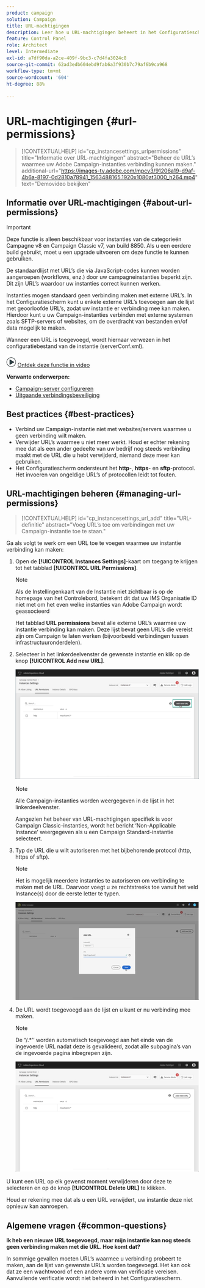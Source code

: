 ```yaml
---
product: campaign
solution: Campaign
title: URL-machtigingen
description: Leer hoe u URL-machtigingen beheert in het Configuratiescherm
feature: Control Panel
role: Architect
level: Intermediate
exl-id: a7df90da-a2ce-409f-9bc3-c7d4fa3024c8
source-git-commit: 62ad3edb604ebd9fab6a3f930b7c79af6b9ca968
workflow-type: tm+mt
source-wordcount: '604'
ht-degree: 88%

---
```


# URL-machtigingen {#url-permissions}

>[!CONTEXTUALHELP]
>id="cp_instancesettings_urlpermissions"
>title="Informatie over URL-machtigingen"
>abstract="Beheer de URL’s waarmee uw Adobe Campaign-instanties verbinding kunnen maken."
>additional-url="https://images-tv.adobe.com/mpcv3/91206a19-d9af-4b6a-8197-0d2810a78941_1563488165.1920x1080at3000_h264.mp4" text="Demovideo bekijken"

## Informatie over URL-machtigingen {#about-url-permissions}

>[!IMPORTANT]
>
>Deze functie is alleen beschikbaar voor instanties van de categorieën Campagne v8 en Campaign Classic v7, van build 8850. Als u een eerdere build gebruikt, moet u een upgrade uitvoeren om deze functie te kunnen gebruiken.

De standaardlijst met URL’s die via JavaScript-codes kunnen worden aangeroepen (workflows, enz.) door uw campagneinstanties beperkt zijn. Dit zijn URL’s waardoor uw instanties correct kunnen werken.

Instanties mogen standaard geen verbinding maken met externe URL’s. In het Configuratiescherm kunt u enkele externe URL’s toevoegen aan de lijst met geoorloofde URL’s, zodat uw instantie er verbinding mee kan maken. Hierdoor kunt u uw Campaign-instanties verbinden met externe systemen zoals SFTP-servers of websites, om de overdracht van bestanden en/of data mogelijk te maken.

Wanneer een URL is toegevoegd, wordt hiernaar verwezen in het configuratiebestand van de instantie (serverConf.xml).

![](assets/do-not-localize/how-to-video.png) [Ontdek deze functie in video](https://experienceleague.adobe.com/docs/campaign-classic-learn/control-panel/instance-settings/adding-url-permissions.html?lang=en#instance-settings)

**Verwante onderwerpen:**

* [Campaign-server configureren](https://docs.campaign.adobe.com/doc/AC/en/INS_Additional_configurations_Configuring_Campaign_server.html)
* [Uitgaande verbindingsbeveiliging](https://experienceleague.adobe.com/docs/campaign-classic/using/installing-campaign-classic/security-privacy/server-configuration.html#outgoing-connection-protection)

## Best practices {#best-practices}

* Verbind uw Campaign-instantie niet met websites/servers waarmee u geen verbinding wilt maken.
* Verwijder URL’s waarmee u niet meer werkt. Houd er echter rekening mee dat als een ander gedeelte van uw bedrijf nog steeds verbinding maakt met de URL die u hebt verwijderd, niemand deze meer kan gebruiken.
* Het Configuratiescherm ondersteunt het **http**-, **https**- en **sftp**-protocol. Het invoeren van ongeldige URL’s of protocollen leidt tot fouten.

## URL-machtigingen beheren {#managing-url-permissions}

>[!CONTEXTUALHELP]
>id="cp_instancesettings_url_add"
>title="URL-definitie"
>abstract="Voeg URL’s toe om verbindingen met uw Campaign-instantie toe te staan."

Ga als volgt te werk om een URL toe te voegen waarmee uw instantie verbinding kan maken:

1. Open de **[!UICONTROL Instances Settings]**-kaart om toegang te krijgen tot het tabblad **[!UICONTROL URL Permissions]**.

   >[!NOTE]
   >
   >Als de Instellingenkaart van de Instantie niet zichtbaar is op de homepage van het Controlebord, betekent dit dat uw IMS Organisatie ID niet met om het even welke instanties van Adobe Campaign wordt geassocieerd
   >
   >Het tabblad <b><span class="uicontrol">URL permissions</span></b> bevat alle externe URL’s waarmee uw instantie verbinding kan maken. Deze lijst bevat geen URL’s die vereist zijn om Campaign te laten werken (bijvoorbeeld verbindingen tussen infrastructuuronderdelen).

1. Selecteer in het linkerdeelvenster de gewenste instantie en klik op de knop **[!UICONTROL Add new URL]**.

   ![](assets/add_url1.png)

   >[!NOTE]
   >
   >Alle Campaign-instanties worden weergegeven in de lijst in het linkerdeelvenster.
   >
   >Aangezien het beheer van URL-machtigingen specifiek is voor Campaign Classic-instanties, wordt het bericht ‘Non-Applicable Instance’ weergegeven als u een Campaign Standard-instantie selecteert.

1. Typ de URL die u wilt autoriseren met het bijbehorende protocol (http, https of sftp).

   >[!NOTE]
   >
   >Het is mogelijk meerdere instanties te autoriseren om verbinding te maken met de URL. Daarvoor voegt u ze rechtstreeks toe vanuit het veld Instance(s) door de eerste letter te typen.

   ![](assets/add_url2.png)

1. De URL wordt toegevoegd aan de lijst en u kunt er nu verbinding mee maken.

   >[!NOTE]
   >
   >De “/.*’’ worden automatisch toegevoegd aan het einde van de ingevoerde URL nadat deze is gevalideerd, zodat alle subpagina’s van de ingevoerde pagina inbegrepen zijn.

   ![](assets/add_url_listnew.png)

U kunt een URL op elk gewenst moment verwijderen door deze te selecteren en op de knop **[!UICONTROL Delete URL]** te klikken.

Houd er rekening mee dat als u een URL verwijdert, uw instantie deze niet opnieuw kan aanroepen.

## Algemene vragen {#common-questions}

**Ik heb een nieuwe URL toegevoegd, maar mijn instantie kan nog steeds geen verbinding maken met die URL. Hoe komt dat?**

In sommige gevallen moeten URL’s waarmee u verbinding probeert te maken, aan de lijst van gewenste URL’s worden toegevoegd. Het kan ook dat ze een wachtwoord of een andere vorm van verificatie vereisen. Aanvullende verificatie wordt niet beheerd in het Configuratiescherm.
